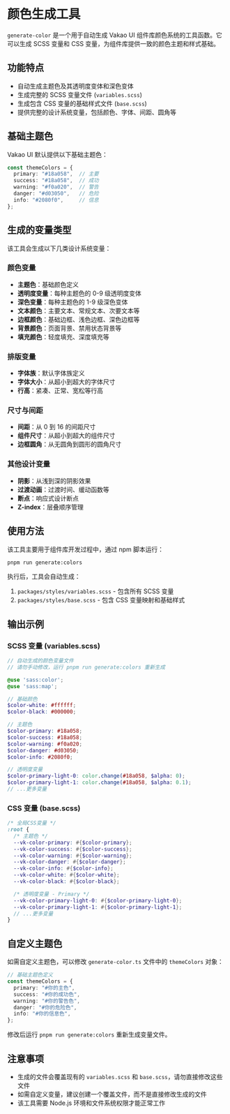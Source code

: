 # 颜色生成工具

`generate-color` 是一个用于自动生成 Vakao UI 组件库颜色系统的工具函数。它可以生成 SCSS 变量和 CSS 变量，为组件库提供一致的颜色主题和样式基础。

## 功能特点

- 自动生成主题色及其透明度变体和深色变体
- 生成完整的 SCSS 变量文件 (`variables.scss`)
- 生成包含 CSS 变量的基础样式文件 (`base.scss`)
- 提供完整的设计系统变量，包括颜色、字体、间距、圆角等

## 基础主题色

Vakao UI 默认提供以下基础主题色：

```typescript
const themeColors = {
  primary: "#18a058",  // 主要
  success: "#18a058",  // 成功
  warning: "#f0a020",  // 警告
  danger: "#d03050",   // 危险
  info: "#2080f0",     // 信息
};
```

## 生成的变量类型

该工具会生成以下几类设计系统变量：

### 颜色变量

- **主题色**：基础颜色定义
- **透明度变量**：每种主题色的 0-9 级透明度变体
- **深色变量**：每种主题色的 1-9 级深色变体
- **文本颜色**：主要文本、常规文本、次要文本等
- **边框颜色**：基础边框、浅色边框、深色边框等
- **背景颜色**：页面背景、禁用状态背景等
- **填充颜色**：轻度填充、深度填充等

### 排版变量

- **字体族**：默认字体族定义
- **字体大小**：从超小到超大的字体尺寸
- **行高**：紧凑、正常、宽松等行高

### 尺寸与间距

- **间距**：从 0 到 16 的间距尺寸
- **组件尺寸**：从超小到超大的组件尺寸
- **边框圆角**：从无圆角到圆形的圆角尺寸

### 其他设计变量

- **阴影**：从浅到深的阴影效果
- **过渡动画**：过渡时间、缓动函数等
- **断点**：响应式设计断点
- **Z-index**：层叠顺序管理

## 使用方法

该工具主要用于组件库开发过程中，通过 npm 脚本运行：

```bash
pnpm run generate:colors
```

执行后，工具会自动生成：

1. `packages/styles/variables.scss` - 包含所有 SCSS 变量
2. `packages/styles/base.scss` - 包含 CSS 变量映射和基础样式

## 输出示例

### SCSS 变量 (variables.scss)

```scss
// 自动生成的颜色变量文件
// 请勿手动修改，运行 pnpm run generate:colors 重新生成

@use 'sass:color';
@use 'sass:map';

// 基础颜色
$color-white: #ffffff;
$color-black: #000000;

// 主题色
$color-primary: #18a058;
$color-success: #18a058;
$color-warning: #f0a020;
$color-danger: #d03050;
$color-info: #2080f0;

// 透明度变量
$color-primary-light-0: color.change(#18a058, $alpha: 0);
$color-primary-light-1: color.change(#18a058, $alpha: 0.1);
// ...更多变量
```

### CSS 变量 (base.scss)

```scss
/* 全局CSS变量 */
:root {
  /* 主题色 */
  --vk-color-primary: #{$color-primary};
  --vk-color-success: #{$color-success};
  --vk-color-warning: #{$color-warning};
  --vk-color-danger: #{$color-danger};
  --vk-color-info: #{$color-info};
  --vk-color-white: #{$color-white};
  --vk-color-black: #{$color-black};

  /* 透明度变量 - Primary */
  --vk-color-primary-light-0: #{$color-primary-light-0};
  --vk-color-primary-light-1: #{$color-primary-light-1};
  // ...更多变量
}
```

## 自定义主题色

如需自定义主题色，可以修改 `generate-color.ts` 文件中的 `themeColors` 对象：

```typescript
// 基础主题色定义
const themeColors = {
  primary: "#你的主色",
  success: "#你的成功色",
  warning: "#你的警告色",
  danger: "#你的危险色",
  info: "#你的信息色",
};
```

修改后运行 `pnpm run generate:colors` 重新生成变量文件。

## 注意事项

- 生成的文件会覆盖现有的 `variables.scss` 和 `base.scss`，请勿直接修改这些文件
- 如需自定义变量，建议创建一个覆盖文件，而不是直接修改生成的文件
- 该工具需要 Node.js 环境和文件系统权限才能正常工作